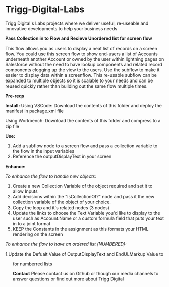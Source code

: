 # Trigg-Digital-Labs
Trigg Digital's Labs projects where we deliver useful, re-useable and innovative developments to help your business needs


**Pass Collection in to Flow and Recieve Unordered list for screen flow**

This flow allows you as users to display a neat list of records on a screen flow. You could use this screen flow to show end-users a list of Accounts underneath another Account or owned by the user within lightning pages on Salesforce without the need to have lookup components and related record components clogging up the view to the users. Use the subflow to make it easier to display data within a screenflow. This re-usable subflow can be expanded to multiple objects so it is scalable to your needs and can be reused quickly rather than building out the same flow multiple times.

**Pre-reqs**

**Install:**
Using VSCode: Download the contents of this folder and deploy the manifest in package.xml file

Using Workbench: Download the contents of this folder and compress to a zip file

**Use:**
1. Add a subflow node to a screen flow and pass a collection variable to the flow in the input variables
2. Reference the outputDisplayText in your screen 

**Enhance:**

_To enhance the flow to handle new objects:_
1. Create a new Collection Variable of the object required and set it to allow Inputs
2. Add decisions within the "IsCollectionOf?" node and pass it the new collection variable of the object of your choice.
3. Copy the loop and it's related nodes (3 nodes)
4. Update the links to choose the Text Variable you'd like to display to the user such as Account.Name or a custom formula field that puts your text in to a joint format
5. KEEP the Constants in the assignment as this formats your HTML rendering on the screen


_To enhance the flow to have an ordered list (NUMBERED):_

1.Update the Defualt Value of OutputDisplayText and EndULMarkup Value to <OL> for numberred lists

**Contact**
Please contact us on Github or though our media channels to answer questions or find out more about Trigg Digital
